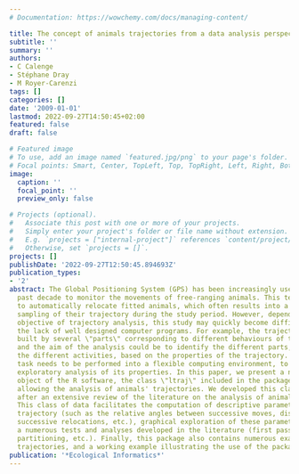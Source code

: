 ```yaml
---
# Documentation: https://wowchemy.com/docs/managing-content/

title: The concept of animals trajectories from a data analysis perspective
subtitle: ''
summary: ''
authors:
- C Calenge
- Stéphane Dray
- M Royer-Carenzi
tags: []
categories: []
date: '2009-01-01'
lastmod: 2022-09-27T14:50:45+02:00
featured: false
draft: false

# Featured image
# To use, add an image named `featured.jpg/png` to your page's folder.
# Focal points: Smart, Center, TopLeft, Top, TopRight, Left, Right, BottomLeft, Bottom, BottomRight.
image:
  caption: ''
  focal_point: ''
  preview_only: false

# Projects (optional).
#   Associate this post with one or more of your projects.
#   Simply enter your project's folder or file name without extension.
#   E.g. `projects = ["internal-project"]` references `content/project/deep-learning/index.md`.
#   Otherwise, set `projects = []`.
projects: []
publishDate: '2022-09-27T12:50:45.894693Z'
publication_types:
- '2'
abstract: The Global Positioning System (GPS) has been increasingly used during the
  past decade to monitor the movements of free-ranging animals. This technology allows
  to automatically relocate fitted animals, which often results into a high-frequency
  sampling of their trajectory during the study period. However, depending on the
  objective of trajectory analysis, this study may quickly become difficult, due to
  the lack of well designed computer programs. For example, the trajectory may be
  built by several \"parts\" corresponding to different behaviours of the animal,
  and the aim of the analysis could be to identify the different parts, and thereby
  the different activities, based on the properties of the trajectory. This complex
  task needs to be performed into a flexible computing environment, to facilitate
  exploratory analysis of its properties. In this paper, we present a new class of
  object of the R software, the class \"ltraj\" included in the package adehabitat,
  allowing the analysis of animals' trajectories. We developed this class of data
  after an extensive review of the literature on the analysis of animal movements.
  This class of data facilitates the computation of descriptive parameters of the
  trajectory (such as the relative angles between successive moves, distance between
  successive relocations, etc.), graphical exploration of these parameters, as well
  a numerous tests and analyses developed in the literature (first passage time, trajectory
  partitioning, etc.). Finally, this package also contains numerous examples of animal
  trajectories, and a working example illustrating the use of the package.
publication: '*Ecological Informatics*'
---
```

